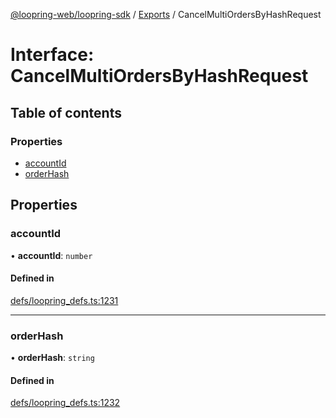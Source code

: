 [@loopring-web/loopring-sdk](../README.md) / [Exports](../modules.md) / CancelMultiOrdersByHashRequest

# Interface: CancelMultiOrdersByHashRequest

## Table of contents

### Properties

- [accountId](CancelMultiOrdersByHashRequest.md#accountid)
- [orderHash](CancelMultiOrdersByHashRequest.md#orderhash)

## Properties

### accountId

• **accountId**: `number`

#### Defined in

[defs/loopring_defs.ts:1231](https://github.com/Loopring/loopring_sdk/blob/fd60be9/src/defs/loopring_defs.ts#L1231)

___

### orderHash

• **orderHash**: `string`

#### Defined in

[defs/loopring_defs.ts:1232](https://github.com/Loopring/loopring_sdk/blob/fd60be9/src/defs/loopring_defs.ts#L1232)
